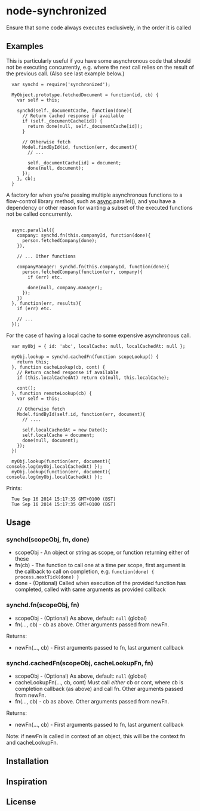 node-synchronized
=================

Ensure that some code always executes exclusively, in the order it is called

Examples
--------

This is particularly useful if you have some asynchronous code that should not
be executing concurrently, e.g. where the next call relies on the result of the
previous call. (Also see last example below.)

```
  var synchd = require('synchronized');

  MyObject.prototype.fetchedDocument = function(id, cb) {
    var self = this;

    synchd(self._documentCache, function(done){
      // Return cached response if available
      if (self._documentCache[id]) {
        return done(null, self._documentCache[id]);
      }

      // Otherwise fetch
      Model.findById(id, function(err, document){
        // ...

        self._documentCache[id] = document;
        done(null, document);
      });
    }, cb);
  }

```

A factory for when you're passing multiple asynchronous functions to a flow-control
library method, such as [async](https://github.com/caolan/async).parallel(),
and you have a dependency or other reason for wanting a subset of the executed
functions not be called concurrently.

```

  async.parallel({
    company: synchd.fn(this.companyId, function(done){
      person.fetchedCompany(done);
    }),

    // ... Other functions

    companyManager: synchd.fn(this.companyId, function(done){
      person.fetchedCompany(function(err, company){
        if (err) etc.

        done(null, company.manager);
      });
    })
  }, function(err, results){
    if (err) etc.

    // ...
  });

```

For the case of having a local cache to some expensive asynchronous call.

```
  var myObj = { id: 'abc', localCache: null, localCachedAt: null };

  myObj.lookup = synchd.cachedFn(function scopeLookup() {
    return this;
  }, function cacheLookup(cb, cont) {
    // Return cached response if available
    if (this.localCachedAt) return cb(null, this.localCache);

    cont();
  }, function remoteLookup(cb) {
    var self = this;

    // Otherwise fetch
    Model.findById(self.id, function(err, document){
      // ....

      self.localCachedAt = new Date();
      self.localCache = document;
      done(null, document);
    });
  })

  myObj.lookup(function(err, document){ console.log(myObj.localCachedAt) });
  myObj.lookup(function(err, document){ console.log(myObj.localCachedAt) });
```

Prints:

```
  Tue Sep 16 2014 15:17:35 GMT+0100 (BST)
  Tue Sep 16 2014 15:17:35 GMT+0100 (BST)
```

Usage
-----

### synchd(scopeObj, fn, done) ###

- scopeObj - An object or string as scope, or function returning either of these
- fn(cb) - The function to call one at a time per scope, first argument is the
callback to call on completion, e.g. `function(done) { process.nextTick(done) }`
- done - (Optional) Called when execution of the provided function has
completed, called with same arguments as provided callback

### synchd.fn(scopeObj, fn) ###

- scopeObj - (Optional) As above, default: `null` (global)
- fn(..., cb) - cb as above. Other arguments passed from newFn.

Returns:

- newFn(..., cb) - First arguments passed to fn, last argument
callback

### synchd.cachedFn(scopeObj, cacheLookupFn, fn) ###

- scopeObj - (Optional) As above, default: `null` (global)
- cacheLookupFn(..., cb, cont) Must call *either* cb or cont, where cb is
completion callback (as above) and call fn. Other arguments passed from newFn.
- fn(..., cb) - cb as above.  Other arguments passed from newFn.

Returns:

- newFn(..., cb) - First arguments passed to fn, last argument
callback

Note: if newFn is called in context of an object, this will be the context
fn and cacheLookupFn.


Installation
------------


Inspiration
-----------

License
-------
